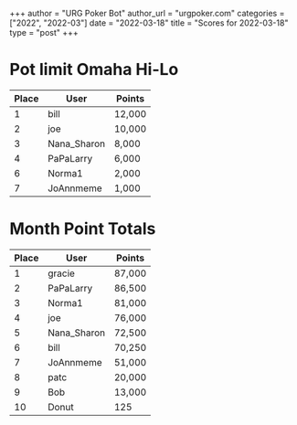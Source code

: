 +++
author = "URG Poker Bot"
author_url = "urgpoker.com"
categories = ["2022", "2022-03"]
date = "2022-03-18"
title = "Scores for 2022-03-18"
type = "post"
+++
# Pot limit Omaha Hi-Lo

| Place | User | Points |
|-------|------|--------|
| 1 | bill | 12,000 |
| 2 | joe | 10,000 |
| 3 | Nana_Sharon | 8,000 |
| 4 | PaPaLarry | 6,000 |
| 6 | Norma1 | 2,000 |
| 7 | JoAnnmeme | 1,000 |

# Month Point Totals

| Place | User | Points |
|-------|------|--------|
| 1 | gracie | 87,000 |
| 2 | PaPaLarry | 86,500 |
| 3 | Norma1 | 81,000 |
| 4 | joe | 76,000 |
| 5 | Nana_Sharon | 72,500 |
| 6 | bill | 70,250 |
| 7 | JoAnnmeme | 51,000 |
| 8 | patc | 20,000 |
| 9 | Bob | 13,000 |
| 10 | Donut | 125 |
